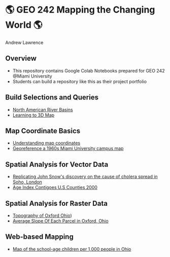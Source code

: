 # :earth_americas: GEO 242 Mapping the Changing World :earth_americas:

Andrew Lawrence

## Overview
- This repository contains Google Colab Notebooks prepared for GEO 242 @Miami University
- Students can build a repository like this as their project portfolio

## Build Selections and Queries
- [North American River Basins](https://colab.research.google.com/drive/1bg3MVRLi0FdjL_IkWcVCNqfM6ZCssEAh#scrollTo=WVs4J1jQbESU)
- [Learning to 3D Map](https://github.com/Dlawrence58/GEO-242-First-Project/blob/main/3d%20Mapping/IMG_8648.jpg)

## Map Coordinate Basics
- [Understanding map coordinates](https://github.com/Dlawrence58/GEO-242-First-Project/blob/main/map-coordinate-basic/understanding-coordinates.ipynb)
- [Georeference a 1960s Miami University campus map](https://github.com/Dlawrence58/GEO-242-First-Project/blob/main/map-coordinate-basic/understanding-coordinates.ipynb)


## Spatial Analysis for Vector Data
- [Replicating John Snow's discovery on the cause of cholera spread in Soho, London](https://github.com/Dlawrence58/GEO-242-First-Project/blob/main/spatial-analysis/Spatial%20analysis%20week_10_assignment_template.ipynb)
- [Age Index Contigoes U.S Counties 2000](https://github.com/Dlawrence58/GEO-242-First-Project/blob/main/Basic-Mapping/age-index-mapping.ipynb)

## Spatial Analysis for Raster Data
- [Topography of Oxford Ohio](https://colab.research.google.com/drive/16vo7RFsXvRFC0NtYfMhTnkc5AY0OBUGs#scrollTo=wkJqun7umRRk))
- [Average Slope Of Each Parcel in Oxford, Ohio](https://colab.research.google.com/drive/16vo7RFsXvRFC0NtYfMhTnkc5AY0OBUGs#scrollTo=wkJqun7umRRk)
  
## Web-based Mapping
- [Map of the school-age children per 1,000 people in Ohio](https://colab.research.google.com/drive/13uKLOozTKMMiwCCJ4zNrPhQcLMItSC2K#scrollTo=knQezaT0XILw)

